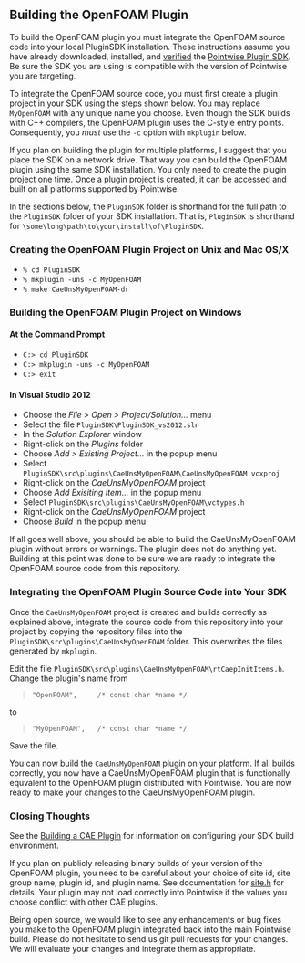 ## Building the OpenFOAM Plugin

To build the OpenFOAM plugin you must integrate the OpenFOAM source code into 
your local PluginSDK installation. These instructions assume you have already 
downloaded, installed, and [verified][SDKdocs] the 
[Pointwise Plugin SDK][SDKdownload]. Be sure the SDK you are using is 
compatible with the version of Pointwise you are targeting.

To integrate the OpenFOAM source code, you must first create a plugin project 
in your SDK using the steps shown below. You may replace `MyOpenFOAM` with any 
unique name you choose. Even though the SDK builds with C++ compilers, the 
OpenFOAM plugin uses the C-style entry points. Consequently, you *must* use the 
`-c` option with `mkplugin` below.

If you plan on building the plugin for multiple platforms, I suggest that you 
place the SDK on a network drive. That way you can build the OpenFOAM plugin 
using the same SDK installation. You only need to create the plugin project one 
time. Once a plugin project is created, it can be accessed and built on all 
platforms supported by Pointwise.

In the sections below, the `PluginSDK` folder is shorthand for the full path 
to the `PluginSDK` folder of your SDK installation. That is, `PluginSDK` 
is shorthand for `\some\long\path\to\your\install\of\PluginSDK`.

### Creating the OpenFOAM Plugin Project on Unix and Mac OS/X
   * `% cd PluginSDK`
   * `% mkplugin -uns -c MyOpenFOAM`
   * `% make CaeUnsMyOpenFOAM-dr`

### Building the OpenFOAM Plugin Project on Windows

#### At the Command Prompt
 * `C:> cd PluginSDK`
 * `C:> mkplugin -uns -c MyOpenFOAM`
 * `C:> exit`

#### In Visual Studio 2012

 * Choose the *File &gt; Open &gt; Project/Solution...* menu
 * Select the file `PluginSDK\PluginSDK_vs2012.sln`
 * In the *Solution Explorer* window
  * Right-click on the *Plugins* folder
  * Choose *Add &gt; Existing Project...* in the popup menu
  * Select `PluginSDK\src\plugins\CaeUnsMyOpenFOAM\CaeUnsMyOpenFOAM.vcxproj`
  * Right-click on the *CaeUnsMyOpenFOAM* project
  * Choose *Add Exisiting Item...* in the popup menu
  * Select `PluginSDK\src\plugins\CaeUnsMyOpenFOAM\vctypes.h`
  * Right-click on the *CaeUnsMyOpenFOAM* project
  * Choose *Build* in the popup menu

If all goes well above, you should be able to build the CaeUnsMyOpenFOAM plugin 
without errors or warnings. The plugin does not do anything yet. Building at this 
point was done to be sure we are ready to integrate the OpenFOAM source code 
from this repository.

### Integrating the OpenFOAM Plugin Source Code into Your SDK

Once the `CaeUnsMyOpenFOAM` project is created and builds correctly as 
explained above, integrate the source code from this repository into 
your project by copying the repository files into the 
`PluginSDK\src\plugins\CaeUnsMyOpenFOAM` folder. This overwrites the files 
generated by `mkplugin`.

Edit the file `PluginSDK\src\plugins\CaeUnsMyOpenFOAM\rtCaepInitItems.h`. 
Change the plugin's name from

> ```
> "OpenFOAM",     /* const char *name */
> ```

to

> ```
> "MyOpenFOAM",   /* const char *name */
> ```

Save the file.

You can now build the `CaeUnsMyOpenFOAM` plugin on your platform. If all 
builds correctly, you now have a CaeUnsMyOpenFOAM plugin that is functionally 
equvalent to the OpenFOAM plugin distributed with Pointwise. You are now ready 
to make your changes to the CaeUnsMyOpenFOAM plugin.

### Closing Thoughts

See the [Building a CAE Plugin][SDKbuild] for information on configuring your 
SDK build environment.

If you plan on publicly releasing binary builds of your version of the OpenFOAM 
plugin, you need to be careful about your choice of site id, site group name, 
plugin id, and plugin name. See documentation for [site.h][SDKsite.H] for 
details. Your plugin may not load correctly into Pointwise if the values you 
choose conflict with other CAE plugins.

Being open source, we would like to see any enhancements or bug fixes you make 
to the OpenFOAM plugin integrated back into the main Pointwise build. Please do 
not hesitate to send us git pull requests for your changes. We will evaluate 
your changes and integrate them as appropriate.


[SDKdownload]: http://www.pointwise.com/plugins/#sdk_downloads
[SDKdocs]: http://www.pointwise.com/plugins
[SDKsite.H]: http://www.pointwise.com/plugins/html/d6/d89/site_8h.html
[SDKbuild]: http://www.pointwise.com/plugins/html/dc/d7e/build_plugin_cae.html
